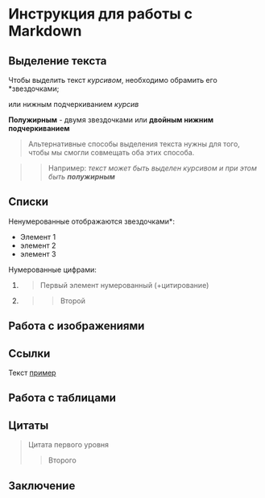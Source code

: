 # Инструкция для работы с Markdown

## Выделение текста
Чтобы выделить текст *курсивом*, необходимо обрамить его *звездочками;

или нижным подчеркиванием _курсив_

**Полужирным** - двумя звездочками или __двойным нижним подчеркиванием__

> Альтернативные способы выделения текста нужны для того, чтобы  мы смогли совмещать оба этих способа. 

>>Например: 
_текст может быть выделен курсивом и при этом быть **полужирным**_

## Списки

Ненумерованные отображаются звездочками*:
* Элемент 1
* элемент 2
* элемент 3

Нумерованные цифрами:
1. >Первый элемент нумерованный (+цитирование)
2. >>Второй 

## Работа с изображениями

## Ссылки

Текст [пример](http.example.com "всплывающая подсказка")

## Работа с таблицами

## Цитаты

>Цитата первого уровня
>>Второго

## Заключение
